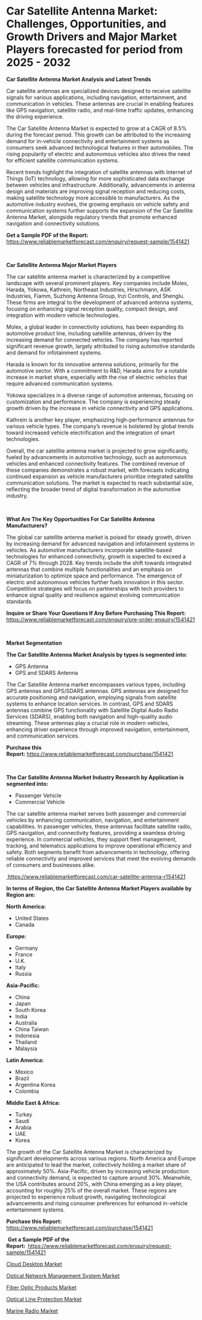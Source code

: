 <p><h1>Car Satellite Antenna Market: Challenges, Opportunities, and Growth Drivers and Major Market Players forecasted for period from 2025 - 2032</h1></p><p><strong>Car Satellite Antenna Market Analysis and Latest Trends</strong></p>
<p><p>Car satellite antennas are specialized devices designed to receive satellite signals for various applications, including navigation, entertainment, and communication in vehicles. These antennas are crucial in enabling features like GPS navigation, satellite radio, and real-time traffic updates, enhancing the driving experience.</p><p>The Car Satellite Antenna Market is expected to grow at a CAGR of 8.5% during the forecast period. This growth can be attributed to the increasing demand for in-vehicle connectivity and entertainment systems as consumers seek advanced technological features in their automobiles. The rising popularity of electric and autonomous vehicles also drives the need for efficient satellite communication systems. </p><p>Recent trends highlight the integration of satellite antennas with Internet of Things (IoT) technology, allowing for more sophisticated data exchange between vehicles and infrastructure. Additionally, advancements in antenna design and materials are improving signal reception and reducing costs, making satellite technology more accessible to manufacturers. As the automotive industry evolves, the growing emphasis on vehicle safety and communication systems further supports the expansion of the Car Satellite Antenna Market, alongside regulatory trends that promote enhanced navigation and connectivity solutions.</p></p>
<p><strong>Get a Sample PDF of the Report:&nbsp;</strong> <a href="https://www.reliablemarketforecast.com/enquiry/request-sample/1541421?utm_campaign=1080&utm_medium=2&utm_source=Github&utm_content=ia&utm_term=08042025&utm_id=car-satellite-antenna">https://www.reliablemarketforecast.com/enquiry/request-sample/1541421</a></p>
<p>&nbsp;</p>
<p><strong>Car Satellite Antenna Major Market Players</strong></p>
<p><p>The car satellite antenna market is characterized by a competitive landscape with several prominent players. Key companies include Molex, Harada, Yokowa, Kathrein, Northeast Industries, Hirschmann, ASK Industries, Fiamm, Suzhong Antenna Group, Inzi Controls, and Shenglu. These firms are integral to the development of advanced antenna systems, focusing on enhancing signal reception quality, compact design, and integration with modern vehicle technologies.</p><p>Molex, a global leader in connectivity solutions, has been expanding its automotive product line, including satellite antennas, driven by the increasing demand for connected vehicles. The company has reported significant revenue growth, largely attributed to rising automotive standards and demand for infotainment systems.</p><p>Harada is known for its innovative antenna solutions, primarily for the automotive sector. With a commitment to R&D, Harada aims for a notable increase in market share, especially with the rise of electric vehicles that require advanced communication systems.</p><p>Yokowa specializes in a diverse range of automotive antennas, focusing on customization and performance. The company is experiencing steady growth driven by the increase in vehicle connectivity and GPS applications.</p><p>Kathrein is another key player, emphasizing high-performance antennas for various vehicle types. The company’s revenue is bolstered by global trends toward increased vehicle electrification and the integration of smart technologies.</p><p>Overall, the car satellite antenna market is projected to grow significantly, fueled by advancements in automotive technology, such as autonomous vehicles and enhanced connectivity features. The combined revenue of these companies demonstrates a robust market, with forecasts indicating continued expansion as vehicle manufacturers prioritize integrated satellite communication solutions. The market is expected to reach substantial size, reflecting the broader trend of digital transformation in the automotive industry.</p></p>
<p>&nbsp;</p>
<p><strong>What Are The Key Opportunities For Car Satellite Antenna Manufacturers?</strong></p>
<p><p>The global car satellite antenna market is poised for steady growth, driven by increasing demand for advanced navigation and infotainment systems in vehicles. As automotive manufacturers incorporate satellite-based technologies for enhanced connectivity, growth is expected to exceed a CAGR of 7% through 2028. Key trends include the shift towards integrated antennas that combine multiple functionalities and an emphasis on miniaturization to optimize space and performance. The emergence of electric and autonomous vehicles further fuels innovation in this sector. Competitive strategies will focus on partnerships with tech providers to enhance signal quality and resilience against evolving communication standards.</p></p>
<p><strong>Inquire or Share Your Questions If Any Before Purchasing This Report:</strong> <a href="https://www.reliablemarketforecast.com/enquiry/pre-order-enquiry/1541421?utm_campaign=1080&utm_medium=2&utm_source=Github&utm_content=ia&utm_term=08042025&utm_id=car-satellite-antenna">https://www.reliablemarketforecast.com/enquiry/pre-order-enquiry/1541421</a></p>
<p>&nbsp;</p>
<p><strong>Market Segmentation</strong></p>
<p><strong>The Car Satellite Antenna Market Analysis by types is segmented into:</strong></p>
<p><ul><li>GPS Antenna</li><li>GPS and SDARS Antenna</li></ul></p>
<p><p>The Car Satellite Antenna market encompasses various types, including GPS antennas and GPS/SDARS antennas. GPS antennas are designed for accurate positioning and navigation, employing signals from satellite systems to enhance location services. In contrast, GPS and SDARS antennas combine GPS functionality with Satellite Digital Audio Radio Services (SDARS), enabling both navigation and high-quality audio streaming. These antennas play a crucial role in modern vehicles, enhancing driver experience through improved navigation, entertainment, and communication services.</p></p>
<p><strong>Purchase this Report:&nbsp;</strong><a href="https://www.reliablemarketforecast.com/purchase/1541421?utm_campaign=1080&utm_medium=2&utm_source=Github&utm_content=ia&utm_term=08042025&utm_id=car-satellite-antenna">https://www.reliablemarketforecast.com/purchase/1541421</a></p>
<p>&nbsp;</p>
<p><strong>The Car Satellite Antenna Market Industry Research by Application is segmented into:</strong></p>
<p><ul><li>Passenger Vehicle</li><li>Commercial Vehicle</li></ul></p>
<p><p>The car satellite antenna market serves both passenger and commercial vehicles by enhancing communication, navigation, and entertainment capabilities. In passenger vehicles, these antennas facilitate satellite radio, GPS navigation, and connectivity features, providing a seamless driving experience. In commercial vehicles, they support fleet management, tracking, and telematics applications to improve operational efficiency and safety. Both segments benefit from advancements in technology, offering reliable connectivity and improved services that meet the evolving demands of consumers and businesses alike.</p></p>
<p><a href="https://www.reliablemarketforecast.com/car-satellite-antenna-r1541421?utm_campaign=1080&utm_medium=2&utm_source=Github&utm_content=ia&utm_term=08042025&utm_id=car-satellite-antenna">&nbsp;https://www.reliablemarketforecast.com/car-satellite-antenna-r1541421</a></p>
<p><strong>In terms of Region, the Car Satellite Antenna Market Players available by Region are:</strong></p>
<p>
    <p> <strong> North America: </strong>
        <ul>
            <li>United States</li>
            <li>Canada</li>
        </ul>
        </p> 
    <p> <strong> Europe: </strong>
        <ul>
            <li>Germany</li>
            <li>France</li>
            <li>U.K.</li>
            <li>Italy</li>
            <li>Russia</li>
        </ul>
        </p> 
    <p> <strong> Asia-Pacific: </strong>
        <ul>
            <li>China</li>
            <li>Japan</li>
            <li>South Korea</li>
            <li>India</li>
            <li>Australia</li>
            <li>China Taiwan</li>
            <li>Indonesia</li>
            <li>Thailand</li>
            <li>Malaysia</li>
        </ul>
        </p> 
    <p> <strong> Latin America: </strong>
        <ul>
            <li>Mexico</li>
            <li>Brazil</li>
            <li>Argentina Korea</li>
            <li>Colombia</li>
        </ul>
        </p> 
    <p> <strong> Middle East & Africa: </strong>
        <ul>
            <li>Turkey</li>
            <li>Saudi</li>
            <li>Arabia</li>
            <li>UAE</li>
            <li>Korea</li>
        </ul>
    </p>
    </p>
<p><p>The growth of the Car Satellite Antenna Market is characterized by significant developments across various regions. North America and Europe are anticipated to lead the market, collectively holding a market share of approximately 50%. Asia-Pacific, driven by increasing vehicle production and connectivity demand, is expected to capture around 30%. Meanwhile, the USA contributes around 20%, with China emerging as a key player, accounting for roughly 25% of the overall market. These regions are projected to experience robust growth, navigating technological advancements and rising consumer preferences for enhanced in-vehicle entertainment systems.</p></p>
<p><strong>Purchase this Report: </strong><a href="https://www.reliablemarketforecast.com/purchase/1541421?utm_campaign=1080&utm_medium=2&utm_source=Github&utm_content=ia&utm_term=08042025&utm_id=car-satellite-antenna">https://www.reliablemarketforecast.com/purchase/1541421</a></p>
<p>&nbsp;<strong>Get a Sample PDF of the Report:&nbsp;&nbsp;</strong><a href="https://www.reliablemarketforecast.com/enquiry/request-sample/1541421?utm_campaign=1080&utm_medium=2&utm_source=Github&utm_content=ia&utm_term=08042025&utm_id=car-satellite-antenna">https://www.reliablemarketforecast.com/enquiry/request-sample/1541421</a></p>
<p><strong></strong></p>
<p><p><a href="https://github.com/lazloklitz2e/Market-Research-Report-List-1/blob/main/cloud-desktop-market.md?utm_campaign=1080&utm_medium=2&utm_source=Github&utm_content=ia&utm_term=08042025&utm_id=car-satellite-antenna">Cloud Desktop Market</a></p><p><a href="https://github.com/atawanyeze/Market-Research-Report-List-1/blob/main/optical-network-management-system-market.md?utm_campaign=1080&utm_medium=2&utm_source=Github&utm_content=ia&utm_term=08042025&utm_id=car-satellite-antenna">Optical Network Management System Market</a></p><p><a href="https://github.com/rueffmuoloqw/Market-Research-Report-List-1/blob/main/fiber-optic-products-market.md?utm_campaign=1080&utm_medium=2&utm_source=Github&utm_content=ia&utm_term=08042025&utm_id=car-satellite-antenna">Fiber Optic Products Market</a></p><p><a href="https://github.com/pezezlarue7h/Market-Research-Report-List-1/blob/main/optical-line-protection-market.md?utm_campaign=1080&utm_medium=2&utm_source=Github&utm_content=ia&utm_term=08042025&utm_id=car-satellite-antenna">Optical Line Protection Market</a></p><p><a href="https://github.com/onutsheinz/Market-Research-Report-List-1/blob/main/marine-radio-market.md?utm_campaign=1080&utm_medium=2&utm_source=Github&utm_content=ia&utm_term=08042025&utm_id=car-satellite-antenna">Marine Radio Market</a></p></p>
